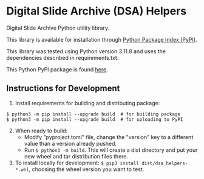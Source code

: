 # Digital Slide Archive (DSA) Helpers
Digital Slide Archive Python utility library.

This library is available for installation through [Python Package Index (PyPI)](https://pypi.org/).

This library was tested using Python version 3.11.8 and uses the dependencies described in requirements.txt.

This Python PyPI package is found [here](https://pypi.org/project/dsa-helpers/).

## Instructions for Development
1. Install requirements for building and distributing package:
```
$ python3 -m pip install --upgrade build  # for building package
$ python3 -m pip install --upgrade build  # for uploading to PyPI
```
2. When ready to build:
    - Modify "pyproject.toml" file, change the "version" key to a different value than a version already pushed.
    - Run ```$ python3 -m build```. This will create a dist directory and put your new wheel and tar distribution files there.
3. To install locally for development: ```$ pip3 install dist/dsa_helpers-*.whl```, choosing the wheel version you want to test.